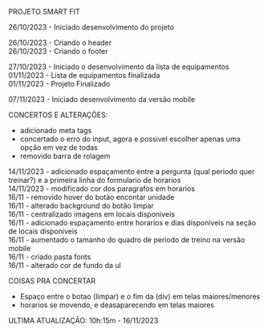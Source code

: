 PROJETO SMART FIT

26/10/2023 - Iniciado desenvolvimento do projeto

26/10/2023 - Criando o header<br>
26/10/2023 - Criando o footer<br>

27/10/2023 - Iniciado o desenvolvimento da lista de equipamentos <br>
01/11/2023 - Lista de equipamentos finalizada<br>
01/11/2023 - Projeto Finalizado<br>

07/11/2023 - Iniciado desenvolvimento da versão mobile

CONCERTOS E ALTERAÇÕES:

- adicionado meta tags<br>
- concertado o erro do input, agora e possivel escolher apenas uma opção em vez de todas <br>    
- removido barra de rolagem <br>

14/11/2023 - adicionado espaçamento entre a pergunta (qual periodo quer treinar?)
e a primeira linha do formulario de horarios<br>
14/11/2023 - modificado cor dos paragrafos em horarios <br>
16/11 - removido hover do botão encontar unidade<br> 
16/11 - alterado background do botão limpar<br>
16/11 - centralizado imagens em locais disponiveis<br>
16/11 - adicionado espaçamento entre horarios e dias disponiveis na seção de locais disponiveis<br>
16/11 - aumentado o tamanho do quadro de periodo de treino na versão mobile<br>
16/11 - criado pasta fonts<br>
16/11 - alterado cor de fundo da ul

COISAS PRA CONCERTAR

- Espaço entre o botao (limpar) e o fim da (div) em telas maiores/menores
- horarios se movendo, e deasaparecendo em telas maiores  

ULTIMA ATUALIZAÇÃO: 10h:15m - 16/11/2023


